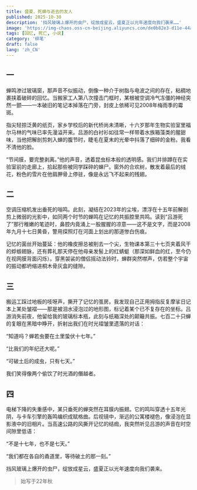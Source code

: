 ```yaml
---
title: 盛夏、死蝉与逝去的友人
published: 2025-10-30
description: '挡风玻璃上爆开的虫尸，绽放成星云，盛夏正以光年速度向我们袭来……'
image: 'https://img-chaos.oss-cn-beijing.aliyuncs.com/de0b82e3-d11e-44a2-b751-d47b6fbcc354.png'
tags: [回忆, 死亡, 小说]
category: '碎笔'
draft: false 
lang: 'zh_CN'
---
```


## 一

蝉鸣渗过玻璃窗，那声音不似振动，倒像一种介于树脂与电波之间的存在，粘稠地裹挟着破碎的回忆。当搬家工人第八次撞击门框时，某根被空调冷气冻僵的神经突然一颤——一本破旧的笔记本掉落在门旁，封皮上依稀可见2008年梅雨季的霉斑。

指尖轻掠泛黄的纸页，家乡学校后的新代桥尚未清晰，十六岁那年生物实验室里福尔马林的气味已率先漫溢开来。吕游的白衬衫如往常一样带着水族箱藻类的腥甜味，当他把解剖剪刺入蝉的腹节时，睫毛在夏末的光晕中抖落了细碎的金粉。我看不清他的脸。

“节间膜，要完整剥离。”他的声音，透着昆虫标本般的透明感。我们并排蹲在在实验室前的走廊上，拾起那些被同学踩碎的蝉尸。窗外的合欢树，散发着最后的绒花，粉色的雪片在他肩胛骨上停驻，像是永远飞不起来的残翅。

## 二

空调压缩机发出垂死的嗡鸣。此刻，凝结在2023年的尘埃，漂浮在十五年前解剖剪上微弱的光影中，如同两个时节的蝉鸣在记忆的共振腔里共鸣。读到“吕游死了”那行稚嫩的笔迹时，鼻腔内竟涌上一股腥腥的凉意——这不是文字，而是2008年九月十七日黄昏，警用探照灯在河面上划出的那道惨白伤痕。

记忆的菌丝开始蔓延：他的橡皮擦总被削去一个尖，生物课本第三十七页夹着风干的蜉蝣翅脉，还有葬礼那天停在他母亲发髻上的红蜻蜓（那深如鲜血的红，至今仍在视网膜背面闪烁）。穿黑袈裟的僧侣摇动法铃时，蝉群突然噤声，仿若整个宇宙的振动都坍缩进桐木骨灰盒的缝隙。

## 三

搬运工踩过地板的吱呀声，撕开了记忆的茧房。我发现自己正用拇指反复摩挲日记本上某处皱褶——那是被泪水浸泡过的地形图，标记着某个已不复存在的坐标。吕游消失前夜，他留给我的玻璃标本瓶，此刻与纸箱深处的颠簸共振。七百二十只蝉的复眼在黑暗中睁开，折射出我们在时光褶皱里遗落的对话：

“知道吗？蝉若虫要在土里蛰伏十七年。”

“比我们的年纪还大呢。”

“可破土后的成虫，只有七天。”

我们笑得像两个偷饮了时光酒的僭越者。  

## 四

电梯下降的失重感中，某只垂死的蝉突然在耳膜内振翅。它的鸣叫穿透十五年光阴，与卡车引擎的轰鸣编织成赋格曲。后视镜中，渐远的公寓楼褪色，像浸泡在显影液中的旧相片。当高速公路的风撕开记忆的结痂，我突然听见吕游的声音在时空间隙里低语：  

“不是十七年，也不是七天。”

“我们都在各自的甬道里，等待破土的那一刻。”  

挡风玻璃上爆开的虫尸，绽放成星云，盛夏正以光年速度向我们袭来。

> 始写于22年秋

